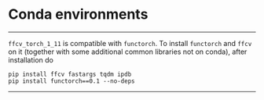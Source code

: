 # Conda environments

---

`ffcv_torch_1_11` is compatible with `functorch`. To install `functorch` and `ffcv` on it (together with some additional common libraries not on conda), after installation do
```
pip install ffcv fastargs tqdm ipdb
pip install functorch==0.1 --no-deps
```

---
